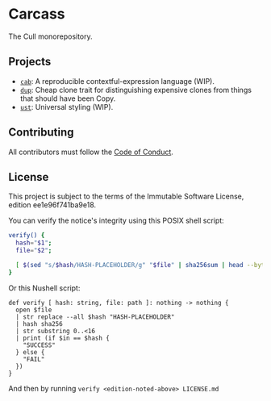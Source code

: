 # Carcass <!-- thank alcuin for the name -->

The Cull monorepository.

## Projects

- [`cab`](./cab/README.md): A reproducible contextful-expression language (WIP).
- [`dup`](./dup/README.md): Cheap clone trait for distinguishing expensive
  clones from things that should have been Copy.
- [`ust`](./ust/mod.rs): Universal styling (WIP).

## Contributing

All contributors must follow the [Code of Conduct](./CODE_OF_CONDUCT.md).

## License

This project is subject to the terms of the Immutable Software License, edition
ee1e96f741ba9e18.

You can verify the notice's integrity using this POSIX shell script:

```sh
verify() {
  hash="$1";
  file="$2";

  [ $(sed "s/$hash/HASH-PLACEHOLDER/g" "$file" | sha256sum | head --bytes 16) = "$hash" ] && echo SUCCESS || echo FAIL;
}
```

Or this Nushell script:

```nu
def verify [ hash: string, file: path ]: nothing -> nothing {
  open $file
  | str replace --all $hash "HASH-PLACEHOLDER"
  | hash sha256
  | str substring 0..<16
  | print (if $in == $hash {
    "SUCCESS"
  } else {
    "FAIL"
  })
}
```

And then by running `verify <edition-noted-above> LICENSE.md`
